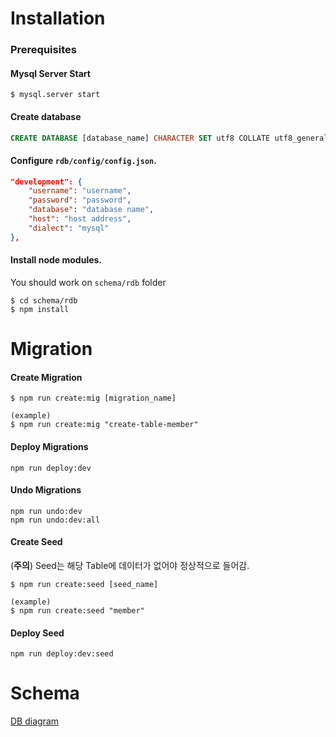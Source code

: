 # Installation
### Prerequisites
#### Mysql Server Start
```
$ mysql.server start
```
#### Create database
```sql
CREATE DATABASE [database_name] CHARACTER SET utf8 COLLATE utf8_general_ci;
```

#### Configure `rdb/config/config.json`.
```json
"development": {
    "username": "username",
    "password": "password",
    "database": "database name",
    "host": "host address",
    "dialect": "mysql"
},
```
#### Install node modules.
You should work on `schema/rdb` folder

```
$ cd schema/rdb
$ npm install
```

# Migration
#### Create Migration
```
$ npm run create:mig [migration_name]

(example)
$ npm run create:mig "create-table-member"
```
#### Deploy Migrations
```
npm run deploy:dev
```
#### Undo Migrations
```
npm run undo:dev
npm run undo:dev:all
```
#### Create Seed
(**주의**) Seed는 해당 Table에 데이터가 없어야 정상적으로 들어감.
```
$ npm run create:seed [seed_name]

(example)
$ npm run create:seed "member"
```
#### Deploy Seed
```
npm run deploy:dev:seed
```
# Schema
[DB diagram](https://dbdiagram.io/d/5d9c0217ff5115114db50219)